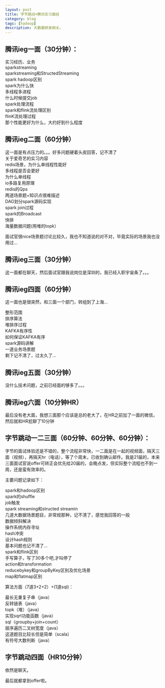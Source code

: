 ```yaml
---
layout: post
title: 字节跳动+腾讯实习面经
category: blog
tags: [hadoop]
description: 大数据研发相关。
---
```



## 腾讯ieg一面（30分钟）：

实习经历、业务   
sparkstreaming       
sparkstreaming和StructedStreaming               
spark hadoop区别          
spark为什么快                   
多线程多进程          
什么时候提交job               
spark处理流程           
spark和flink流处理区别            
flinK流处理过程                
那个性能更好为什么，大约好到什么程度                  
                              
## 腾讯ieg二面（60分钟）               
                               
这一面是有点压力的。。。好多问题硬着头皮回答，记不清了                             
关于爱奇艺的实习内容             
redis场景，为什么单线程性能好                
多线程是否会更好                                 
为什么单线程          
io多路复用原理                  
redis的Qps            
两道场景题+知识点很难描述             
DAG划分spark源码实现                
spark join过程               
spark的Broadcast              
快排              
海量数据问题(用堆的topk）                        

面试官很nice场景题讨论比较久，我也不知道说的对不对，毕竟实际的场景我也没用过...

## 腾讯ieg三面（30分钟）                                  

这一面都在聊天，然后面试官跟我说岗位是深圳的，我已经入职宇宙条了。。。                     

## 腾讯ieg四面（60分钟）                               

这一面也是很突然，和三面一个部门，转组到了上海...            

整形范围           
排序算法              
堆排序过程             
KAFKA有序性                 
如何保证KAFKA有序                 
spark源码讲解             
一道业务场景题                 
剩下记不清了，过太久了...                     
         
                 
## 腾讯ieg五面（30分钟）              
                  
没什么技术问题，之前已经面的够多了。。。                                       

## 腾讯ieg六面（10分钟HR）                    

最后没有老大面，我想三面那个应该是总的老大了，在HR之前加了一面的微信，然后就和HR尬聊了10分钟             
                  

                          
## 字节跳动一二三面（60分钟、60分钟、60分钟）：                   
              
字节的面试体验还是不错的，整个流程非常快，一二面是在一起的视频面，隔天三面（视频），再隔天hr（电话），等了个周末，已收到确认邮件。我是21届的，本来三面面试官说offer可转正会优先给20届的，会晚点发，但实际整个流程也不到一周，还是蛮有效率的。            
   
主要问题记录如下：                            
   
spark和hadoop区别                             
spark的shuffle                      
job触发             
spark streaming和structed streamin                      
几道大数据场景题目，非常规那种，记不清了，感觉我回答的一般                            
数据倾斜解决                            
操作系统内存寻址           
hash冲突            
设计hash规则                    
基本问题也记不清了...             
spark和flink区别                        
手写算子，写了30多个吧,才叫停了                
action和transformation                  
reducebykey和groupByKey区别及优化场景                           
map和flatmap区别                               
                              
算法方面（7道3+2+2）+(1道sql)：

最长无重复子串（java）     
反转链表（java）                                 
topk（堆）（java）                                          
实现sqrt功能函数（java）                                        
sql（groupby+join+count）                                             
层序遍历二叉树宽度（java）                                                        
这道题目比较长但是简单（scala）                                                       
有符号大数判断（java）                                          
                                                        

## 字节跳动四面（HR10分钟）                        
                 
依然是聊天。                       
                          
最后就都拿到offer啦。
           


